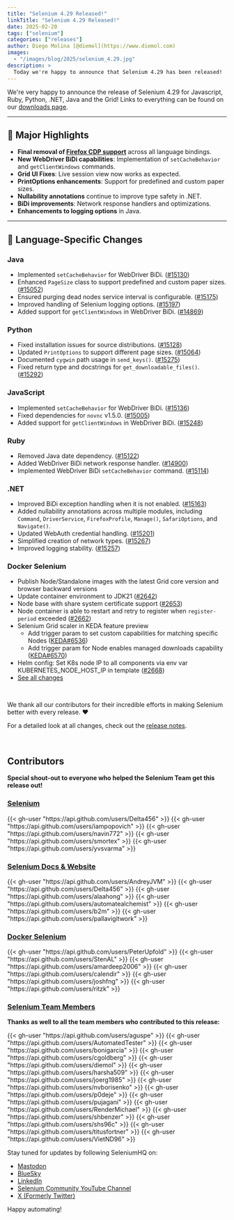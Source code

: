 ```yaml
---
title: "Selenium 4.29 Released!"
linkTitle: "Selenium 4.29 Released!"
date: 2025-02-20
tags: ["selenium"]
categories: ["releases"]
author: Diego Molina [@diemol](https://www.diemol.com)
images:
  - "/images/blog/2025/selenium_4.29.jpg"
description: >
  Today we're happy to announce that Selenium 4.29 has been released!
---
```

We're very happy to announce the release of Selenium 4.29 for 
Javascript, Ruby, Python, .NET, Java and the Grid!
Links to everything can be found on our [downloads page][downloads].


---

## 🚀 Major Highlights

- **Final removal of [Firefox CDP support](/blog/2025/remove-cdp-firefox/)** across all language bindings.
- **New WebDriver BiDi capabilities**: Implementation of `setCacheBehavior` and `getClientWindows` commands.
- **Grid UI Fixes**: Live session view now works as expected.
- **PrintOptions enhancements**: Support for predefined and custom paper sizes.
- **Nullability annotations** continue to improve type safety in .NET.
- **BiDi improvements**: Network response handlers and optimizations.
- **Enhancements to logging options** in Java.

---

## 🔹 Language-Specific Changes

### **Java**
- Implemented `setCacheBehavior` for WebDriver BiDi. ([#15130](https://github.com/SeleniumHQ/selenium/pull/15130))
- Enhanced `PageSize` class to support predefined and custom paper sizes. ([#15052](https://github.com/SeleniumHQ/selenium/pull/15052))
- Ensured purging dead nodes service interval is configurable. ([#15175](https://github.com/SeleniumHQ/selenium/pull/15175))
- Improved handling of Selenium logging options. ([#15197](https://github.com/SeleniumHQ/selenium/pull/15197))
- Added support for `getClientWindows` in WebDriver BiDi. ([#14869](https://github.com/SeleniumHQ/selenium/pull/14869))

### **Python**
- Fixed installation issues for source distributions. ([#15128](https://github.com/SeleniumHQ/selenium/pull/15128))
- Updated `PrintOptions` to support different page sizes. ([#15064](https://github.com/SeleniumHQ/selenium/pull/15064))
- Documented `cygwin` path usage in `send_keys()`. ([#15275](https://github.com/SeleniumHQ/selenium/pull/15275))
- Fixed return type and docstrings for `get_downloadable_files()`. ([#15292](https://github.com/SeleniumHQ/selenium/pull/15292))

### **JavaScript**
- Implemented `setCacheBehavior` for WebDriver BiDi. ([#15136](https://github.com/SeleniumHQ/selenium/pull/15136))
- Fixed dependencies for `novnc` v1.5.0. ([#15005](https://github.com/SeleniumHQ/selenium/pull/15005))
- Added support for `getClientWindows` in WebDriver BiDi. ([#15248](https://github.com/SeleniumHQ/selenium/pull/15248))

### **Ruby**
- Removed Java date dependency. ([#15122](https://github.com/SeleniumHQ/selenium/pull/15122))
- Added WebDriver BiDi network response handler. ([#14900](https://github.com/SeleniumHQ/selenium/pull/14900))
- Implemented WebDriver BiDi `setCacheBehavior` command. ([#15114](https://github.com/SeleniumHQ/selenium/pull/15114))

### **.NET**
- Improved BiDi exception handling when it is not enabled. ([#15163](https://github.com/SeleniumHQ/selenium/pull/15163))
- Added nullability annotations across multiple modules, including `Command`, `DriverService`, `FirefoxProfile`, `Manage()`, `SafariOptions`, and `Navigate()`.
- Updated WebAuth credential handling. ([#15201](https://github.com/SeleniumHQ/selenium/pull/15201))
- Simplified creation of network types. ([#15267](https://github.com/SeleniumHQ/selenium/pull/15267))
- Improved logging stability. ([#15257](https://github.com/SeleniumHQ/selenium/pull/15257))

### **Docker Selenium**
- Publish Node/Standalone images with the latest Grid core version and browser backward versions
- Update container environment to JDK21 ([#2642](https://github.com/SeleniumHQ/docker-selenium/pull/2642))
- Node base with share system certificate support ([#2653](https://github.com/SeleniumHQ/docker-selenium/pull/2653))
- Node container is able to restart and retry to register when `register-period` exceeded  ([#2662](https://github.com/SeleniumHQ/docker-selenium/pull/2662))
- Selenium Grid scaler in KEDA feature preview
  - Add trigger param to set custom capabilities for matching specific Nodes ([KEDA#6536](https://github.com/kedacore/keda/pull/6536))
  - Add trigger param for Node enables managed downloads capability ([KEDA#6570](https://github.com/kedacore/keda/pull/6570))
- Helm config: Set K8s node IP to all components via env var KUBERNETES_NODE_HOST_IP in template ([#2668](https://github.com/SeleniumHQ/docker-selenium/pull/2668))
- [See all changes](https://github.com/SeleniumHQ/docker-selenium/releases)


<br>

We thank all our contributors for their incredible efforts in making Selenium better with every release. ❤️

For a detailed look at all changes, check out the [release notes](https://github.com/SeleniumHQ/selenium/releases/tag/4.29).

<br>


## Contributors

**Special shout-out to everyone who helped the Selenium Team get this release out!**

### [Selenium](https://github.com/SeleniumHQ/selenium)

<div class="d-flex justify-content-center">
  <div class="col-11 p-4 bg-transparent">
    <div class="row justify-content-center">
{{< gh-user "https://api.github.com/users/Delta456" >}}
{{< gh-user "https://api.github.com/users/iampopovich" >}}
{{< gh-user "https://api.github.com/users/navin772" >}}
{{< gh-user "https://api.github.com/users/smortex" >}}
{{< gh-user "https://api.github.com/users/yvsvarma" >}}
    </div>
  </div>
</div>


### [Selenium Docs & Website](https://github.com/SeleniumHQ/seleniumhq.github.io)

<div class="row justify-content-center">
  <div class="col-11 p-4 bg-transparent">
    <div class="row justify-content-center">
{{< gh-user "https://api.github.com/users/AndreyJVM" >}}
{{< gh-user "https://api.github.com/users/Delta456" >}}
{{< gh-user "https://api.github.com/users/alaahong" >}}
{{< gh-user "https://api.github.com/users/automatealchemist" >}}
{{< gh-user "https://api.github.com/users/b2m" >}}
{{< gh-user "https://api.github.com/users/pallavigitwork" >}}
    </div>
  </div>
</div>

### [Docker Selenium](https://github.com/SeleniumHQ/docker-selenium)

<div class="row justify-content-center">
  <div class="col-11 p-4 bg-transparent">
    <div class="row justify-content-center">
{{< gh-user "https://api.github.com/users/PeterUpfold" >}}
{{< gh-user "https://api.github.com/users/StenAL" >}}
{{< gh-user "https://api.github.com/users/amardeep2006" >}}
{{< gh-user "https://api.github.com/users/calendir" >}}
{{< gh-user "https://api.github.com/users/joshfng" >}}
{{< gh-user "https://api.github.com/users/ritzk" >}}
    </div>
  </div>
</div>

### [Selenium Team Members][team]

**Thanks as well to all the team members who contributed to this release:**

<div class="row justify-content-center">
  <div class="col-11 p-4 bg-transparent">
    <div class="row justify-content-center">
{{< gh-user "https://api.github.com/users/aguspe" >}}
{{< gh-user "https://api.github.com/users/AutomatedTester" >}}
{{< gh-user "https://api.github.com/users/bonigarcia" >}}
{{< gh-user "https://api.github.com/users/cgoldberg" >}}
{{< gh-user "https://api.github.com/users/diemol" >}}
{{< gh-user "https://api.github.com/users/harsha509" >}}
{{< gh-user "https://api.github.com/users/joerg1985" >}}
{{< gh-user "https://api.github.com/users/nvborisenko" >}}
{{< gh-user "https://api.github.com/users/p0deje" >}}
{{< gh-user "https://api.github.com/users/pujagani" >}}
{{< gh-user "https://api.github.com/users/RenderMichael" >}}
{{< gh-user "https://api.github.com/users/shbenzer" >}}
{{< gh-user "https://api.github.com/users/shs96c" >}}
{{< gh-user "https://api.github.com/users/titusfortner" >}}
{{< gh-user "https://api.github.com/users/VietND96" >}}
    </div>
  </div>
</div>



Stay tuned for updates by following SeleniumHQ on:
- [Mastodon](https://mastodon.social/@seleniumHQ@fosstodon.org)
- [BlueSky](https://bsky.app/profile/seleniumconf.bsky.social)
- [LinkedIn](https://www.linkedin.com/company/selenium/)
- [Selenium Community YouTube Channel](https://www.youtube.com/@SeleniumHQProject/streams)
- [X (Formerly Twitter)](https://twitter.com/seleniumhq) 

Happy automating!

[downloads]: /downloads
[bindings]: /downloads#bindings
[team]: /project/structure
[BiDi]: https://github.com/w3c/webdriver-bidi
